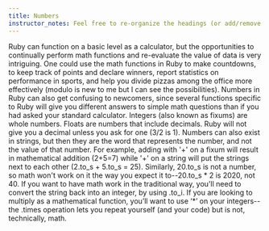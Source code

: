 ```yaml
---
title: Numbers
instructor_notes: Feel free to re-organize the headings (or add/remove headings) below. We included the headings for your benefit, but it's 100% fine if you want to write your responses in some different structure.
---
```


Ruby can function on a basic level as a calculator, but the opportunities to continually perform math functions and re-evaluate the value of data is very intriguing. One could use the math functions in Ruby to make countdowns, to keep track of points and declare winners, report statistics on performance in sports, and help you divide pizzas among the office more effectively (modulo is new to me but I can see the possibilities). 
Numbers in Ruby can also get confusing to newcomers, since several functions specific to Ruby will give you different answers to simple math questions than if you had asked your standard calculator.
Integers (also known as fixums) are whole numbers. Floats are numbers that include decimals. Ruby will not give you a decimal unless you ask for one (3/2 is 1). Numbers can also exist in strings, but then they are the word that represents the number, and not the value of that number. For example, adding with '+' on a fixum will result in mathematical addition (2+5=7) while '+' on a string will put the strings next to each other (2.to_s + 5.to_s = 25). Similarly, 20.to_s is not a number, so math won't work on it the way you expect it to--20.to_s * 2 is 2020, not 40. If you want to have math work in the traditional way, you'll need to convert the string back into an integer, by using .to_i. If you are looking to multiply as a mathematical function, you’ll want to use ‘*’ on your integers--the .times operation lets you repeat yourself (and your code) but is not, technically, math.



